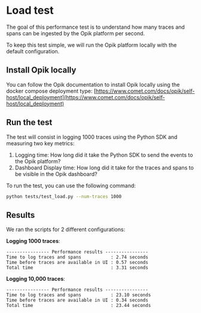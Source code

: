 # Load test

The goal of this performance test is to understand how many traces and spans can be ingested by the Opik platform per
second.

To keep this test simple, we will run the Opik platform locally with the default configuration.

## Install Opik locally

You can follow the Opik documentation to install Opik locally using the docker compose deployment
type: [https://www.comet.com/docs/opik/self-host/local_deployment](https://www.comet.com/docs/opik/self-host/local_deployment)

## Run the test

The test will consist in logging 1000 traces using the Python SDK and measuring two key metrics:

1. Logging time: How long did it take the Python SDK to send the events to the Opik platform?
2. Dashboard Display time: How long did it take for the traces and spans to be visible in the Opik dashboard?

To run the test, you can use the following command:

```bash
python tests/test_load.py --num-traces 1000
```

## Results

We ran the scripts for 2 different configurations:

**Logging 1000 traces**:

```
---------------- Performance results ----------------
Time to log traces and spans           : 2.74 seconds
Time before traces are available in UI : 0.57 seconds
Total time                             : 3.31 seconds
```

**Logging 10,000 traces**:

```
---------------- Performance results ----------------
Time to log traces and spans           : 23.10 seconds
Time before traces are available in UI : 0.34 seconds
Total time                             : 23.44 seconds
```


